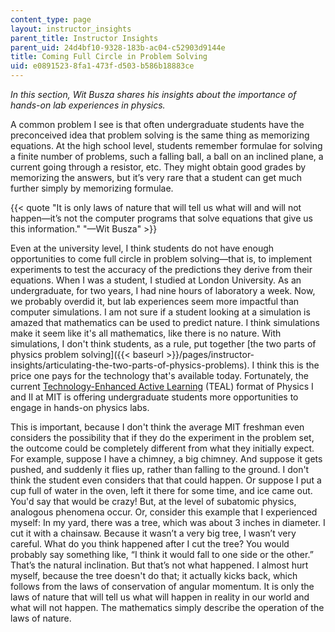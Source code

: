 ```yaml
---
content_type: page
layout: instructor_insights
parent_title: Instructor Insights
parent_uid: 24d4bf10-9328-183b-ac04-c52903d9144e
title: Coming Full Circle in Problem Solving
uid: e0891523-8fa1-473f-d503-b586b18883ce
---
```


_In this section, Wit Busza shares his insights about the importance of hands-on lab experiences in physics._  

A common problem I see is that often undergraduate students have the preconceived idea that problem solving is the same thing as memorizing equations. At the high school level, students remember formulae for solving a finite number of problems, such a falling ball, a ball on an inclined plane, a current going through a resistor, etc. They might obtain good grades by memorizing the answers, but it’s very rare that a student can get much further simply by memorizing formulae.

{{< quote "It is only laws of nature that will tell us what will and will not happen—it’s not the computer programs that solve equations that give us this information." "—Wit Busza" >}}

Even at the university level, I think students do not have enough opportunities to come full circle in problem solving—that is, to implement experiments to test the accuracy of the predictions they derive from their equations. When I was a student, I studied at London University. As an undergraduate, for two years, I had nine hours of laboratory a week. Now, we probably overdid it, but lab experiences seem more impactful than computer simulations. I am not sure if a student looking at a simulation is amazed that mathematics can be used to predict nature. I think simulations make it seem like it's all mathematics, like there is no nature. With simulations, I don't think students, as a rule, put together [the two parts of physics problem solving]({{< baseurl >}}/pages/instructor-insights/articulating-the-two-parts-of-physics-problems). I think this is the price one pays for the technology that's available today. Fortunately, the current [Technology-Enhanced Active Learning](http://web.mit.edu/edtech/casestudies/teal.html) (TEAL) format of Physics I and II at MIT is offering undergraduate students more opportunities to engage in hands-on physics labs.

This is important, because I don't think the average MIT freshman even considers the possibility that if they do the experiment in the problem set, the outcome could be completely different from what they initially expect. For example, suppose I have a chimney, a big chimney. And suppose it gets pushed, and suddenly it flies up, rather than falling to the ground. I don't think the student even considers that that could happen. Or suppose I put a cup full of water in the oven, left it there for some time, and ice came out. You'd say that would be crazy! But, at the level of subatomic physics, analogous phenomena occur. Or, consider this example that I experienced myself: In my yard, there was a tree, which was about 3 inches in diameter. I cut it with a chainsaw. Because it wasn’t a very big tree, I wasn’t very careful. What do you think happened after I cut the tree? You would probably say something like, “I think it would fall to one side or the other.” That’s the natural inclination. But that’s not what happened. I almost hurt myself, because the tree doesn't do that; it actually kicks back, which follows from the laws of conservation of angular momentum. It is only the laws of nature that will tell us what will happen in reality in our world and what will not happen. The mathematics simply describe the operation of the laws of nature.